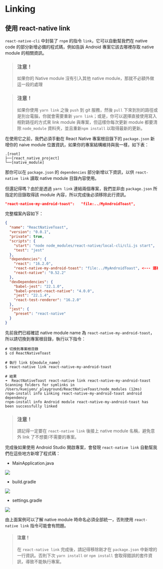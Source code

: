 # Linking

## 使用 react-native link

`react-native-cli` 中封裝了 `rnpm` 的指令 `link`，它可以自動幫我們在 native code 的部分新增必備的程式碼，例如告訴 Android 專案它該去哪裡存取 native module 的相關資訊。

> ### 注意！
> 如果你的 Native module 沒有引入其他 native module，那就不必額外做這一段的處理

> ### 注意！
> 如果你使用 `yarn link` 之後 `push` 到 git 服務，然後 `pull` 下來到別的路徑或是別台電腦，你就會需要重新 `yarn link`；或是，你可以選擇直接使用寫入相對路徑的方式來 link module 與專案，但這樣你每次更新 module 都要清除 `node_module` 資料夾，並且重新`npm install` 以取得最新的更新。

在使用它之前，我們必須手動在 React Native 專案根目錄下的 `package.json` 新增你的 naive module 位置資訊，如果你的專案結構維持與我一樣，如下表：

```.
.[root]
├──[react_native_project]
└──[native_module]
```

那你可以在 `package.json` 的 `dependencies` 部分新增以下資訊，以供 `react-native link` 讀取 native module 目錄內容使用。

但還記得嗎？由於是透過 `yarn link` 連結兩個專案，我們並非由 `package.json` 所指定的目錄取得該 module 內容，所以完成後必須移除此行資訊。

```json
"react-native-my-android-toast":   "file:../MyAndroidToast",
```

完整檔案內容如下：

```json
{
  "name": "ReactNativeToast",
  "version": "0.0.1",
  "private": true,
  "scripts": {
    "start": "node node_modules/react-native/local-cli/cli.js start",
    "test": "jest"
  },
  "dependencies": {
    "react": "16.2.0",
    "react-native-my-android-toast": "file:../MyAndroidToast", <--- 這裡
    "react-native": "0.52.2"
  },
  "devDependencies": {
    "babel-jest": "22.1.0",
    "babel-preset-react-native": "4.0.0",
    "jest": "22.1.4",
    "react-test-renderer": "16.2.0"
  },
  "jest": {
    "preset": "react-native"
  }
}
```

先前我們已經確認 native module name 為 `react-native-my-android-toast`，所以請切換到專案根目錄，執行以下指令：

```shell
# 切換到專案根目錄
$ cd ReactNativeToast

# 執行 link ${module_name}
$ react-native link react-native-my-android-toast

# 結果
➜  ReactNativeToast react-native link react-native-my-android-toast
Scanning folders for symlinks in /Users/kueiyen/_playground/ReactNativeToast/node_modules (12ms)
rnpm-install info Linking react-native-my-android-toast android dependency
rnpm-install info Android module react-native-my-android-toast has been successfully linked
```

> ### 注意！
> 請記得一定要在 `react-native link` 後接上 native module 名稱，避免意外 link 了不想要/不需要的專案。

完成後如果使用 Android Studio 開啟專案，會發現 `react-native link` 自動幫我們在這些地方新增了程式碼：

- MainApplication.java

![](https://i.imgur.com/zMy8eRM.png)

- build.gradle

![](https://i.imgur.com/cDiS75w.png)

- settings.gradle

![](https://i.imgur.com/p8lLihQ.png)

由上面案例可以了解 native module 時命名必須全部統一，否則使用 `react-native link` 指令可能會有問題。

> #### 注意！
> 在 `react-native link` 完成後，請記得移除剛才在 `package.json` 中新增的一行資訊。否則下次 `yarn install` or `npm install` 會取得錯誤的套件資訊，導致不能執行專案。
